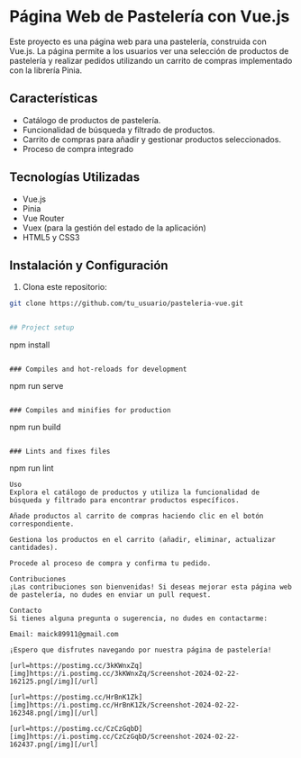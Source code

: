 # Página Web de Pastelería con Vue.js

Este proyecto es una página web para una pastelería, construida con Vue.js. La página permite a los usuarios ver una selección de productos de pastelería y realizar pedidos utilizando un carrito de compras implementado con la librería Pinia.

## Características

- Catálogo de productos de pastelería.
- Funcionalidad de búsqueda y filtrado de productos.
- Carrito de compras para añadir y gestionar productos seleccionados.
- Proceso de compra integrado 

## Tecnologías Utilizadas
- Vue.js
- Pinia
- Vue Router
- Vuex (para la gestión del estado de la aplicación)
- HTML5 y CSS3


## Instalación y Configuración

1. Clona este repositorio:

```bash
git clone https://github.com/tu_usuario/pasteleria-vue.git


## Project setup
```
npm install
```

### Compiles and hot-reloads for development
```
npm run serve
```

### Compiles and minifies for production
```
npm run build
```

### Lints and fixes files
```
npm run lint

```
Uso
Explora el catálogo de productos y utiliza la funcionalidad de búsqueda y filtrado para encontrar productos específicos.

Añade productos al carrito de compras haciendo clic en el botón correspondiente.

Gestiona los productos en el carrito (añadir, eliminar, actualizar cantidades).

Procede al proceso de compra y confirma tu pedido.

Contribuciones
¡Las contribuciones son bienvenidas! Si deseas mejorar esta página web de pastelería, no dudes en enviar un pull request.

Contacto
Si tienes alguna pregunta o sugerencia, no dudes en contactarme:

Email: maick89911@gmail.com

¡Espero que disfrutes navegando por nuestra página de pastelería!

[url=https://postimg.cc/3kKWnxZq][img]https://i.postimg.cc/3kKWnxZq/Screenshot-2024-02-22-162125.png[/img][/url]

[url=https://postimg.cc/HrBnK1Zk][img]https://i.postimg.cc/HrBnK1Zk/Screenshot-2024-02-22-162348.png[/img][/url]

[url=https://postimg.cc/CzCzGqbD][img]https://i.postimg.cc/CzCzGqbD/Screenshot-2024-02-22-162437.png[/img][/url]


